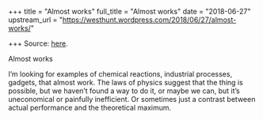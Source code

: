 +++
title = "Almost works"
full_title = "Almost works"
date = "2018-06-27"
upstream_url = "https://westhunt.wordpress.com/2018/06/27/almost-works/"

+++
Source: [here](https://westhunt.wordpress.com/2018/06/27/almost-works/).

Almost works

I’m looking for examples of chemical reactions, industrial processes,
gadgets, that almost work. The laws of physics suggest that the thing is
possible, but we haven’t found a way to do it, or maybe we can, but it’s
uneconomical or painfully inefficient. Or sometimes just a contrast
between actual performance and the theoretical maximum.

